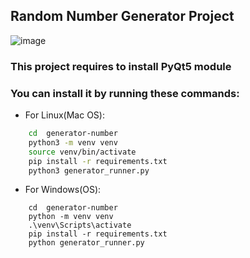 ## Random Number Generator Project
![image](https://github.com/AAmir007-code/generator-number/assets/61391976/13a11feb-be24-4869-83d7-0f63084ee107)

### This project requires to install PyQt5 module
### You can install it by running these commands:
- For Linux(Mac OS):
```bash
    cd  generator-number
    python3 -m venv venv
    source venv/bin/activate
    pip install -r requirements.txt
    python3 generator_runner.py
```
- For Windows(OS):
```commandline
    cd  generator-number
    python -m venv venv
    .\venv\Scripts\activate
    pip install -r requirements.txt
    python generator_runner.py  
```

